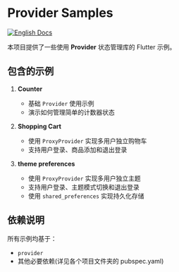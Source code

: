 # Provider Samples  

[![English Docs](https://img.shields.io/badge/Docs-English-green?style=flat-square)](README.md)

本项目提供了一些使用 **Provider** 状态管理库的 Flutter 示例。  

## 包含的示例  

1. **Counter**  
   - 基础 `Provider` 使用示例  
   - 演示如何管理简单的计数器状态  

2. **Shopping Cart**  
   - 使用 `ProxyProvider` 实现多用户独立购物车  
   - 支持用户登录、商品添加和退出登录

3. **theme preferences**  
   - 使用 `ProxyProvider` 实现多用户独立主题  
   - 支持用户登录、主题模式切换和退出登录
   - 使用 `shared_preferences` 实现持久化存储

## 依赖说明  
所有示例均基于：  
- `provider`
- 其他必要依赖(详见各个项目文件夹的 pubspec.yaml)